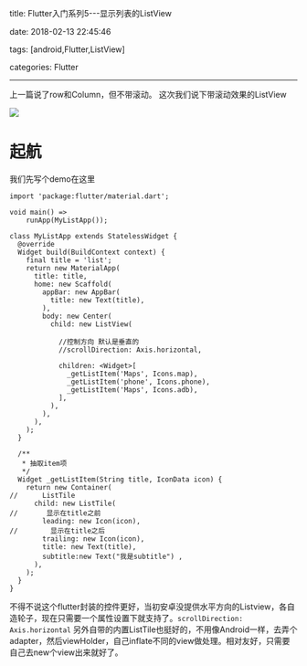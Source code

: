 title: Flutter入门系列5---显示列表的ListView

date: 2018-02-13 22:45:46

tags: [android,Flutter,ListView]

categories: Flutter
 

------------------------------------------

上一篇说了row和Column，但不带滚动。
这次我们说下带滚动效果的ListView

![](https://i.imgur.com/9nL2QDe.png)

<!--more-->

# 起航

我们先写个demo在这里

	import 'package:flutter/material.dart';
	
	void main() =>
	    runApp(MyListApp());
	
	class MyListApp extends StatelessWidget {
	  @override
	  Widget build(BuildContext context) {
	    final title = 'list';
	    return new MaterialApp(
	      title: title,
	      home: new Scaffold(
	        appBar: new AppBar(
	          title: new Text(title),
	        ),
	        body: new Center(
	          child: new ListView(

	            //控制方向 默认是垂直的
				//scrollDirection: Axis.horizontal,

	            children: <Widget>[
	              _getListItem('Maps', Icons.map),
	              _getListItem('phone', Icons.phone),
	              _getListItem('Maps', Icons.adb),
	            ],
	          ),
	        ),
	      ),
	    );
	  }
	
	  /**
	   * 抽取item项
	   */
	  Widget _getListItem(String title, IconData icon) {
	    return new Container( 
	//      ListTile
	      child: new ListTile(
	//       显示在title之前
	        leading: new Icon(icon),
	//        显示在title之后
	        trailing: new Icon(icon),
	        title: new Text(title),
	        subtitle:new Text("我是subtitle") ,
	      ),
	    );
	  }
	}

不得不说这个flutter封装的控件更好，当初安卓没提供水平方向的Listview，各自造轮子，现在只需要一个属性设置下就支持了。`scrollDirection: Axis.horizontal`
另外自带的内置ListTile也挺好的，不用像Android一样，去弄个adapter，然后viewHolder，自己inflate不同的view做处理。相对友好，只需要自己去new个view出来就好了。


